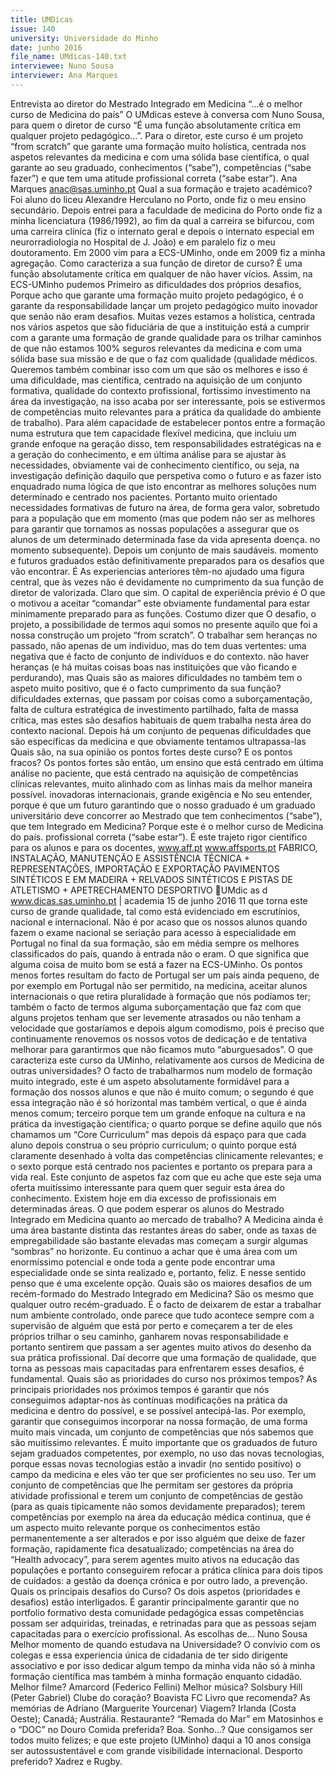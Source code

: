```yaml
---
title: UMDicas
issue: 140
university: Universidade do Minho
date: junho 2016
file_name: UMdicas-140.txt
interviewee: Nuno Sousa
interviewer: Ana Marques
---
```


Entrevista ao diretor do Mestrado Integrado em Medicina
“…é o melhor curso de Medicina do país”
O UMdicas esteve à conversa com Nuno Sousa,
para quem o diretor de curso “É uma função
absolutamente crítica em qualquer projeto
pedagógico…”. Para o diretor, este curso é um
projeto “from scratch” que garante uma formação
muito holística, centrada nos aspetos relevantes da
medicina e com uma sólida base científica, o qual
garante ao seu graduado, conhecimentos (“sabe”),
competências (“sabe fazer”) e que tem uma atitude
profissional correta (“sabe estar”).
Ana Marques
anac@sas.uminho.pt
Qual a sua formação e trajeto académico?
Foi aluno do liceu Alexandre Herculano no Porto,
onde fiz o meu ensino secundário. Depois entrei
para a faculdade de medicina do Porto onde fiz a
minha licenciatura (1986/1992), ao fim da qual
a carreira se bifurcou, com uma carreira clínica
(fiz o internato geral e depois o internato especial
em neurorradiologia no Hospital de J. João) e em
paralelo fiz o meu doutoramento. Em 2000 vim
para a ECS-UMinho, onde em 2009 fiz a minha
agregação.
Como caracteriza a sua função de diretor de
curso?
É uma função absolutamente crítica em qualquer
de não haver vícios. Assim, na ECS-UMinho pudemos
Primeiro as dificuldades dos próprios desafios,
Porque acho que garante uma formação muito
projeto pedagógico, é o garante da responsabilidade
lançar um projeto pedagógico muito inovador que
senão não eram desafios. Muitas vezes estamos a
holística, centrada nos vários aspetos que são
fiduciária de que a instituição está a cumprir com a
garante uma formação de grande qualidade para os
trilhar caminhos de que não estamos 100% seguros
relevantes da medicina e com uma sólida base
sua missão e de que o faz com qualidade (qualidade
médicos. Queremos também combinar isso com um
que são os melhores e isso é uma dificuldade, mas
científica, centrado na aquisição de um conjunto
formativa, qualidade do contexto profissional,
fortíssimo investimento na área da investigação, na
isso acaba por ser interessante, pois se estivermos
de competências muito relevantes para a prática da
qualidade do ambiente de trabalho). Para além
capacidade de estabelecer pontos entre a formação
numa estrutura que tem capacidade flexível
medicina, que incluiu um grande enfoque na geração
disso, tem responsabilidades estratégicas na
e a geração do conhecimento, e em última análise
para se ajustar às necessidades, obviamente vai
de conhecimento científico, ou seja, na investigação
definição daquilo que perspetiva como o futuro e as
fazer isto enquadrado numa lógica de que isto
encontrar as melhores soluções num determinado
e centrado nos pacientes. Portanto muito orientado
necessidades formativas de futuro na área, de forma
gera valor, sobretudo para a população que em
momento (mas que podem não ser as melhores
para garantir que tornamos as nossas populações
a assegurar que os alunos de um determinado
determinada fase da vida apresenta doença.
no momento subsequente). Depois um conjunto de
mais saudáveis.
momento e futuros graduados estão definitivamente
preparados para os desafios que vão encontrar. É
As experiencias anteriores têm-no ajudado
uma figura central, que às vezes não é devidamente
no cumprimento da sua função de diretor de
valorizada.
Claro que sim. O capital de experiência prévio é
O que o motivou a aceitar “comandar” este
obviamente fundamental para estar minimamente
preparado para as funções. Costumo dizer que
O desafio, o projeto, a possibilidade de termos aqui
somos no presente aquilo que foi a nossa construção
um projeto “from scratch”. O trabalhar sem heranças
no passado, não apenas de um individuo, mas do
tem duas vertentes: uma negativa que é facto de
conjunto de indivíduos e do contexto.
não haver heranças (e há muitas coisas boas nas
instituições que vão ficando e perdurando), mas
Quais são as maiores dificuldades no
também tem o aspeto muito positivo, que é o facto
cumprimento da sua função?
dificuldades externas, que passam por coisas como
a suborçamentação, falta de cultura estratégica de
investimento partilhado, falta de massa crítica, mas
estes são desafios habituais de quem trabalha nesta
área do contexto nacional. Depois há um conjunto
de pequenas dificuldades que são específicas da
medicina e que obviamente tentamos ultrapassa-las
Quais são, na sua opinião os pontos fortes
deste curso? E os pontos fracos?
Os pontos fortes são então, um ensino que está
centrado em última análise no paciente, que está
centrado na aquisição de competências clínicas
relevantes, muito alinhado com as linhas mais
da melhor maneira possível.
inovadoras internacionais, grande exigência e
No seu entender, porque é que um futuro
garantindo que o nosso graduado é um graduado
universitário deve concorrer ao Mestrado
que tem conhecimentos (“sabe”), que tem
Integrado em Medicina?
Porque este é o melhor curso de Medicina do país.
profissional correta (“sabe estar”). É este trajeto
rigor científico para os alunos e para os docentes,
www.aff.pt
www.affsports.pt
FABRICO, INSTALAÇÃO, MANUTENÇÃO E ASSISTÊNCIA TÉCNICA + REPRESENTAÇÕES, IMPORTAÇÃO E EXPORTAÇÃO
PAVIMENTOS SINTÉTICOS E EM MADEIRA + RELVADOS SINTÉTICOS E PISTAS DE ATLETISMO + APETRECHAMENTO DESPORTIVO
UMdic
as
d
www.dicas.sas.uminho.pt | academia 15 de junho 2016
11
que torna este curso de grande qualidade, tal
como está evidenciado em escrutínios, nacional e
internacional. Não é por acaso que os nossos alunos
quando fazem o exame nacional se seriação para
acesso à especialidade em Portugal no final da
sua formação, são em média sempre os melhores
classificados do país, quando à entrada não o eram.
O que significa que alguma coisa de muito bom se
está a fazer na ECS-UMinho.
Os pontos menos fortes resultam do facto de
Portugal ser um país ainda pequeno, de por exemplo
em Portugal não ser permitido, na medicina, aceitar
alunos internacionais o que retira pluralidade à
formação que nós podíamos ter; também o facto de
termos alguma suborçamentação que faz com que
alguns projetos tenham que ser levemente atrasados
ou não tenham a velocidade que gostaríamos
e depois algum comodismo, pois é preciso que
continuamente renovemos os nossos votos de
dedicação e de tentativa melhorar para garantirmos
que não ficamos muto “aburguesados”.
O que caracteriza este curso da UMinho,
relativamente aos cursos de Medicina de
outras universidades?
O facto de trabalharmos num modelo de formação
muito integrado, este é um aspeto absolutamente
formidável para a formação dos nossos alunos
e que não é muito comum; o segundo é que
essa integração não é só horizontal mas também
vertical, o que é ainda menos comum; terceiro
porque tem um grande enfoque na cultura e na
prática da investigação científica; o quarto porque
se define aquilo que nós chamamos um “Core
Curriculum” mas depois dá espaço para que cada
aluno depois construa o seu próprio curriculum; o
quinto porque está claramente desenhado à volta
das competências clinicamente relevantes; e o sexto
porque está centrado nos pacientes e portanto os
prepara para a vida real. Este conjunto de aspetos
faz com que eu ache que este seja uma oferta
muitíssimo interessante para quem quer seguir esta
área do conhecimento.
Existem hoje em dia excesso de profissionais
em determinadas áreas. O que podem
esperar os alunos do Mestrado Integrado em
Medicina quanto ao mercado de trabalho?
A Medicina ainda é uma área bastante distinta
das restantes áreas do saber, onde as taxas de
empregabilidade são bastante elevadas mas
começam a surgir algumas “sombras” no horizonte.
Eu continuo a achar que é uma área com um
enormíssimo potencial e onde toda a gente pode
encontrar uma especialidade onde se sinta realizado
e, portanto, feliz. E nesse sentido penso que é uma
excelente opção.
Quais são os maiores desafios de um
recém-formado do Mestrado Integrado em
Medicina?
São os mesmo que qualquer outro recém-graduado.
É o facto de deixarem de estar a trabalhar num
ambiente controlado, onde parece que tudo acontece
sempre com a supervisão de alguém que está por
perto e começarem a ter de eles próprios trilhar o
seu caminho, ganharem novas responsabilidade e
portanto sentirem que passam a ser agentes muito
ativos do desenho da sua prática profissional. Daí
decorre que uma formação de qualidade, que torna
as pessoas mais capacitadas para enfrentarem
esses desafios, é fundamental.
Quais são as prioridades do curso nos
próximos tempos?
As principais prioridades nos próximos tempos
é garantir que nós conseguimos adaptar-nos às
contínuas modificações na prática da medicina e
dentro do possível, e se possível antecipá-las. Por
exemplo, garantir que conseguimos incorporar na
nossa formação, de uma forma muito mais vincada,
um conjunto de competências que nós sabemos
que são muitíssimo relevantes. É muito importante
que os graduados de futuro sejam graduados
competentes, por exemplo, no uso das novas
tecnologias, porque essas novas tecnologias estão
a invadir (no sentido positivo) o campo da medicina
e eles vão ter que ser proficientes no seu uso. Ter
um conjunto de competências que lhe permitam
ser gestores da própria atividade profissional e
terem um conjunto de competências de gestão
(para as quais tipicamente não somos devidamente
preparados); terem competências por exemplo
na área da educação médica continua, que é um
aspecto muito relevante porque os conhecimentos
estão permanentemente a ser alterados e por isso
alguém que deixe de fazer formação, rapidamente
fica desatualizado; competências na área do “Health
advocacy”, para serem agentes muito ativos na
educação das populações e portanto conseguirem
refocar a prática clínica para dois tipos de cuidados: 
a gestão da doença crónica e por outro lado, a
prevenção.
Quais os principais desafios do Curso?
Os dois aspetos (prioridades e desafios) estão
interligados. É garantir principalmente garantir que
no portfolio formativo desta comunidade pedagógica
essas competências possam ser adquiridas,
treinadas, e retrinadas para que as pessoas sejam
capacitadas para o exercício profissional.
As escolhas de...
Nuno Sousa
Melhor momento de quando estudava na
Universidade?
O convívio com os colegas e essa experiencia
única de cidadania de ter sido dirigente associativo e por isso dedicar algum tempo da minha
vida não só à minha formação científica mas
também à minha formação enquanto cidadão.
Melhor filme?
Amarcord (Federico Fellini)
Melhor música?
Solsbury Hill (Peter Gabriel)
Clube do coração?
Boavista FC
Livro que recomenda?
As memórias de Adriano (Marguerite Yourcenar)
Viagem?
Irlanda (Costa Oeste); Canadá; Austrália.
Restaurante?
“Remada do Mar” em Matosinhos e o “DOC”
no Douro
Comida preferida?
Boa.
Sonho…?
Que consigamos ser todos muito felizes; e que
este projeto (UMinho) daqui a 10 anos consiga
ser autossustentável e com grande visibilidade
internacional.
Desporto preferido?
Xadrez e Rugby.
